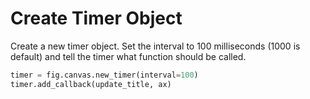 # Create Timer Object

Create a new timer object. Set the interval to 100 milliseconds (1000 is default) and tell the timer what function should be called.

```python
timer = fig.canvas.new_timer(interval=100)
timer.add_callback(update_title, ax)
```

